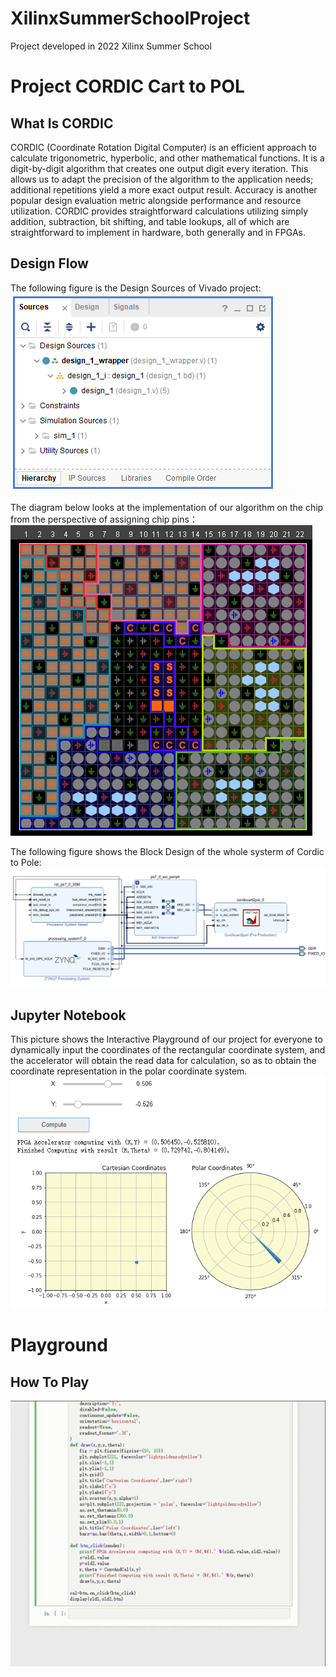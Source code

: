 # XilinxSummerSchoolProject
Project developed in 2022 Xilinx Summer School

# Project CORDIC Cart to POL
## What Is CORDIC
CORDIC (Coordinate Rotation Digital Computer) is an efficient approach to calculate trigonometric, hyperbolic, and other mathematical functions. It is a digit-by-digit algorithm that creates one output digit every iteration. This allows us to adapt the precision of the algorithm to the application needs; additional repetitions yield a more exact output result. Accuracy is another popular design evaluation metric alongside performance and resource utilization. CORDIC provides straightforward calculations utilizing simply addition, subtraction, bit shifting, and table lookups, all of which are straightforward to implement in hardware, both generally and in FPGAs.
## Design Flow
The following figure is the Design Sources of Vivado project:  
![image1](https://github.com/MIKEHHQ/XilinxSummerSchoolProject/blob/main/Lab_DSP/Cordic/src/design_sources.png)

The diagram below looks at the implementation of our algorithm on the chip from the perspective of assigning chip pins：  
![image3](https://github.com/MIKEHHQ/XilinxSummerSchoolProject/blob/main/Lab_DSP/Cordic/src/package.png)

The following figure shows the Block Design of the whole systerm of Cordic to Pole:  
![image2](https://github.com/MIKEHHQ/XilinxSummerSchoolProject/blob/main/Lab_DSP/Cordic/src/block_design.png)
## Jupyter Notebook
This picture shows the Interactive Playground of our project for everyone to dynamically input the coordinates of the rectangular coordinate system, and the accelerator will obtain the read data for calculation, so as to obtain the coordinate representation in the polar coordinate system.  
![image](https://github.com/MIKEHHQ/XilinxSummerSchoolProject/blob/main/Lab_DSP/Cordic/jupyter/ineract_playground.png)
# Playground
## How To Play  
![image](https://github.com/MIKEHHQ/XilinxSummerSchoolProject/blob/main/Lab_DSP/Cordic/jupyter/playground_video.gif)
